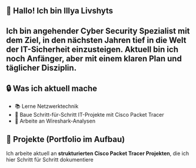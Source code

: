 ## 👋 Hallo! Ich bin Illya Livshyts

Ich bin angehender Cyber Security Spezialist mit dem Ziel, in den nächsten Jahren tief in die Welt der IT-Sicherheit einzusteigen. Aktuell bin ich noch Anfänger, aber mit einem klaren Plan und täglicher Disziplin.
---

## 🔒 Was ich aktuell mache

- 📚 Lerne Netzwerktechnik
- 🧪 Baue Schritt-für-Schritt IT-Projekte mit Cisco Packet Tracer
- 🧠 Arbeite an Wireshark-Analysen 



## 📁 Projekte (Portfolio im Aufbau)

Ich arbeite aktuell an **strukturierten Cisco Packet Tracer Projekten**, die ich hier Schritt für Schritt dokumentiere
